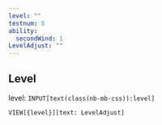 ```yaml
---
level: ""
testnum: 5
ability:
  secondWind: 1
LevelAdjust: ""
---
```

## Level
level: `INPUT[text(class(nb-mb-css)):level]`


`VIEW[{level}][text: LevelAdjust]`